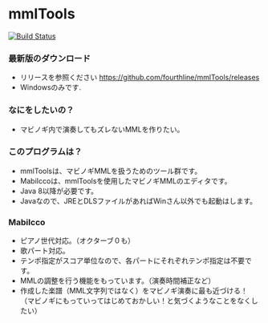 mmlTools
=======
[![Build Status](https://travis-ci.org/fourthline/mmlTools.svg?branch=master)](https://travis-ci.org/fourthline/mmlTools)

### 最新版のダウンロード

* リリースを参照ください https://github.com/fourthline/mmlTools/releases
* Windowsのみです.


### なにをしたいの？

* マビノギ内で演奏してもズレないMMLを作りたい。


### このプログラムは？

* mmlToolsは、マビノギMMLを扱うためのツール群です。
* MabiIccoは、mmlToolsを使用したマビノギMMLのエディタです。
* Java 8以降が必要です。
* Javaなので、JREとDLSファイルがあればWinさん以外でも起動はします。


### MabiIcco

* ピアノ世代対応。（オクターブ０も）
* 歌パート対応。
* テンポ指定がスコア単位なので、各パートにそれぞれテンポ指定は不要です。
* MMLの調整を行う機能をもっています。（演奏時間補正など）
* 作成した楽譜（MML文字列ではなく）をマビノギ演奏に最も近づける！（マビノギにもっていってはじめておかしい！と気づくようなことをなくしたい）
